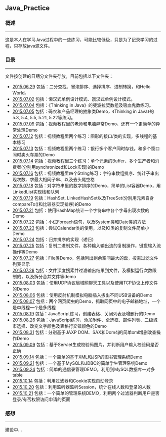 ## Java_Practice

### 概述
---
这是本人在学习Java过程中的一些练习，可能比较低级，只是为了记录学习的过程，只存放java源文件。

### 目录
---
文件按创建的日期分文件夹存放，目前包括以下文件夹：

* [2015.06.29](https://github.com/Leibnizhu/Java_Practice/tree/master/2015.06.29)
包括：二分查找、冒泡排序、选择排序、进制转换，和Hello World。
* [2015.07.02](https://github.com/Leibnizhu/Java_Practice/tree/master/2015.07.02)
包括：懒汉式单例设计模式、饿汉式单例设计模式。
* [2015.07.04](https://github.com/Leibnizhu/Java_Practice/tree/master/2015.07.04)
包括：《Thinking in Java》的斐波拉契数组及吸血鬼数练习。
* [2015.07.05](https://github.com/Leibnizhu/Java_Practice/tree/master/2015.07.05)
包括：码农和产品经理的抽象类Demo，《Thinking in Java》的5.3, 5.4, 5.5, 5.21, 5.22等练习。
* [2015.07.09](https://github.com/Leibnizhu/Java_Practice/tree/master/2015.07.09)
包括：视频教程里的老师和电脑异常Demo，还有一个更简单的异常处理Demo
* [2015.07.12](https://github.com/Leibnizhu/Java_Practice/tree/master/2015.07.12)
包括：视频教程里两个练习：图形的接口/类的实现，多线程的基本练习
* [2015.07.13](https://github.com/Leibnizhu/Java_Practice/tree/master/2015.07.13)
包括：视频教程里两个练习：银行多个客户同时存钱，和多个窗口同时卖火车票的Demo
* [2015.07.14](https://github.com/Leibnizhu/Java_Practice/tree/master/2015.07.14)
包括：视频教程里三个练习：单个元素的Buffer、多个生产者和消费者(分别用synchronized和Lock实现)的Demo
* [2015.07.16](https://github.com/Leibnizhu/Java_Practice/tree/master/2015.07.16)
包括：视频教程里四个String练习：字符串数组排序、统计子串出现次数、求最大相同子串、以及去头尾空格
* [2015.07.18](https://github.com/Leibnizhu/Java_Practice/tree/master/2015.07.18)
包括：对字符串里的数字排序的Demo，简单的List容器Demo，用LinkedList实现栈和队列
* [2015.07.19](https://github.com/Leibnizhu/Java_Practice/tree/master/2015.07.19)
包括：HashSet, LinkedHashSet以及TreeSet(分别用元素自身compareTo()和比较器实现排序)的Demo
* [2015.07.21](https://github.com/Leibnizhu/Java_Practice/tree/master/2015.07.21)
包括：使用HashMap统计一个字符串中各个字母出现次数的Demo
* [2015.07.22](https://github.com/Leibnizhu/Java_Practice/tree/master/2015.07.22)
包括：小试Foreach语句，以及System类和Date类的方法
* [2015.07.23](https://github.com/Leibnizhu/Java_Practice/tree/master/2015.07.23)
包括：尝试Calendar类的使用，以及IO类的复制文件简单小Demo
* [2015.07.24](https://github.com/Leibnizhu/Java_Practice/tree/master/2015.07.24)
包括：归并排序的实现（递归）
* [2015.07.25](https://github.com/Leibnizhu/Java_Practice/tree/master/2015.07.25)
包括：复制二进制文件，各种输入输出流的复制操作，键盘输入流操作等Demo
* [2015.07.27](https://github.com/Leibnizhu/Java_Practice/tree/master/2015.07.27)
包括：File类Demo，包括列出剩余空间最大的盘，按需过滤文件列表显示
* [2015.07.28](https://github.com/Leibnizhu/Java_Practice/tree/master/2015.07.28)
包括：文件深度搜索并过滤输出结果到文件，及模拟运行次数限制的，以及拆分合并文件等demo
* [2015.08.03](https://github.com/Leibnizhu/Java_Practice/tree/master/2015.08.03)
包括：使用UDP协议局域网聊天工具以及使用TCP协议上传文件的Demo
* [2015.08.06](https://github.com/Leibnizhu/Java_Practice/tree/master/2015.08.06)
包括：使用反射机制模拟电脑插入拔出不同USB设备的Demo
* [2015.08.07](https://github.com/Leibnizhu/Java_Practice/tree/master/2015.08.07)
包括：两个网页爬虫的Demo，抓取网页中的电子邮箱地址，一个是单线程一个是多线程
* [2015.08.19](https://github.com/Leibnizhu/Java_Practice/tree/master/2015.08.19)
包括：JavaScript练习，创建表格、关闭列表及增删行的Demo
* [2015.08.26](https://github.com/Leibnizhu/Java_Practice/tree/master/2015.08.26)
包括：JavaScript练习，添加附件、全选框、邮件列表、二级城市选择、改变文字颜色及表格行交错颜色的Demo
* [2015.08.31](https://github.com/Leibnizhu/Java_Practice/tree/master/2015.08.31)
包括：分别基于JAXP DOM、SAX和Dom4j的简单xml增删改查操作Demo
* [2015.09.09](https://github.com/Leibnizhu/Java_Practice/tree/master/2015.09.09)
包括：基于Servlet生成校验码图片，并判断用户输入校验码是否正确
* [2015.09.14](https://github.com/Leibnizhu/Java_Practice/tree/master/2015.09.14)
包括：一个简单的基于XML和JSP的图书管理系统Demo
* [2015.09.21](https://github.com/Leibnizhu/Java_Practice/tree/master/2015.09.21)
包括：一个基于MySQL和JDBC的简单学生管理系统Demo
* [2015.09.24](https://github.com/Leibnizhu/Java_Practice/tree/master/2015.09.24)
包括：简单的通信录管理DEMO，利用到MySQL数据库一对多table
* [2015.10.14](https://github.com/Leibnizhu/Java_Practice/tree/master/2015.10.14)
包括：利用过滤器和Cookie实现自动登录
* [2015.10.20](https://github.com/Leibnizhu/Java_Practice/tree/master/2015.10.20)
包括：利用监听器监听Session，统计在线人数和登录的人数
* [2015.10.21](https://github.com/Leibnizhu/Java_Practice/tree/master/2015.10.21)
包括：一个简单的管理系统DEMO，利用两个过滤器判断用户是否登录/有否权限访问申请的页面


### 感想
---
建设中...
